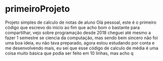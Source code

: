 # primeiroProjeto
Projeto simples de calculo de notas de aluno
Olá pessoal, este é o primeiro código que escrevo do inicio ao fim que acho bom o bastante para compartilhar, vejo sobre programação desde 2018 cheguei até mesmo a fazer 1 semestre se ciencia da computação, mas sendo bem sincero não foi uma boa ideia, eu não tava preparado, agora estou estudando por conta e me desenvolvendo mais, eu sei que esse código de calculo de média é uma coisa muito básica que podia ser feito em 10 linhas, mas acho q
